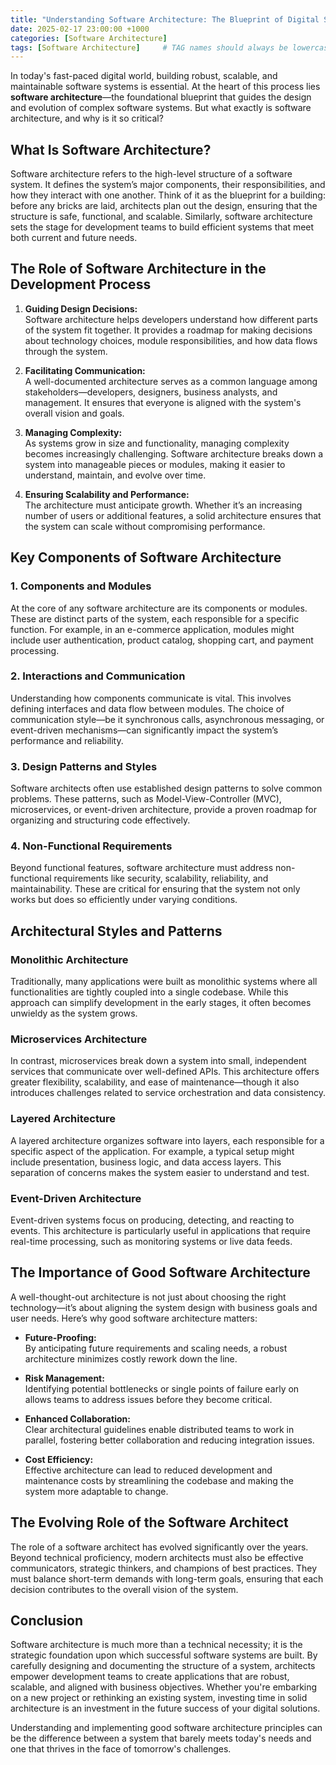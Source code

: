 ```yaml
---
title: "Understanding Software Architecture: The Blueprint of Digital Solutions"
date: 2025-02-17 23:00:00 +1000
categories: [Software Architecture]
tags: [Software Architecture]     # TAG names should always be lowercase
---
```



In today's fast-paced digital world, building robust, scalable, and maintainable software systems is essential. At the heart of this process lies **software architecture**—the foundational blueprint that guides the design and evolution of complex software systems. But what exactly is software architecture, and why is it so critical?

## What Is Software Architecture?

Software architecture refers to the high-level structure of a software system. It defines the system’s major components, their responsibilities, and how they interact with one another. Think of it as the blueprint for a building: before any bricks are laid, architects plan out the design, ensuring that the structure is safe, functional, and scalable. Similarly, software architecture sets the stage for development teams to build efficient systems that meet both current and future needs.

## The Role of Software Architecture in the Development Process

1. **Guiding Design Decisions:**  
   Software architecture helps developers understand how different parts of the system fit together. It provides a roadmap for making decisions about technology choices, module responsibilities, and how data flows through the system.

2. **Facilitating Communication:**  
   A well-documented architecture serves as a common language among stakeholders—developers, designers, business analysts, and management. It ensures that everyone is aligned with the system's overall vision and goals.

3. **Managing Complexity:**  
   As systems grow in size and functionality, managing complexity becomes increasingly challenging. Software architecture breaks down a system into manageable pieces or modules, making it easier to understand, maintain, and evolve over time.

4. **Ensuring Scalability and Performance:**  
   The architecture must anticipate growth. Whether it’s an increasing number of users or additional features, a solid architecture ensures that the system can scale without compromising performance.

## Key Components of Software Architecture

### 1. **Components and Modules**
At the core of any software architecture are its components or modules. These are distinct parts of the system, each responsible for a specific function. For example, in an e-commerce application, modules might include user authentication, product catalog, shopping cart, and payment processing.

### 2. **Interactions and Communication**
Understanding how components communicate is vital. This involves defining interfaces and data flow between modules. The choice of communication style—be it synchronous calls, asynchronous messaging, or event-driven mechanisms—can significantly impact the system’s performance and reliability.

### 3. **Design Patterns and Styles**
Software architects often use established design patterns to solve common problems. These patterns, such as Model-View-Controller (MVC), microservices, or event-driven architecture, provide a proven roadmap for organizing and structuring code effectively.

### 4. **Non-Functional Requirements**
Beyond functional features, software architecture must address non-functional requirements like security, scalability, reliability, and maintainability. These are critical for ensuring that the system not only works but does so efficiently under varying conditions.

## Architectural Styles and Patterns

### **Monolithic Architecture**
Traditionally, many applications were built as monolithic systems where all functionalities are tightly coupled into a single codebase. While this approach can simplify development in the early stages, it often becomes unwieldy as the system grows.

### **Microservices Architecture**
In contrast, microservices break down a system into small, independent services that communicate over well-defined APIs. This architecture offers greater flexibility, scalability, and ease of maintenance—though it also introduces challenges related to service orchestration and data consistency.

### **Layered Architecture**
A layered architecture organizes software into layers, each responsible for a specific aspect of the application. For example, a typical setup might include presentation, business logic, and data access layers. This separation of concerns makes the system easier to understand and test.

### **Event-Driven Architecture**
Event-driven systems focus on producing, detecting, and reacting to events. This architecture is particularly useful in applications that require real-time processing, such as monitoring systems or live data feeds.

## The Importance of Good Software Architecture

A well-thought-out architecture is not just about choosing the right technology—it’s about aligning the system design with business goals and user needs. Here’s why good software architecture matters:

- **Future-Proofing:**  
  By anticipating future requirements and scaling needs, a robust architecture minimizes costly rework down the line.

- **Risk Management:**  
  Identifying potential bottlenecks or single points of failure early on allows teams to address issues before they become critical.

- **Enhanced Collaboration:**  
  Clear architectural guidelines enable distributed teams to work in parallel, fostering better collaboration and reducing integration issues.

- **Cost Efficiency:**  
  Effective architecture can lead to reduced development and maintenance costs by streamlining the codebase and making the system more adaptable to change.

## The Evolving Role of the Software Architect

The role of a software architect has evolved significantly over the years. Beyond technical proficiency, modern architects must also be effective communicators, strategic thinkers, and champions of best practices. They must balance short-term demands with long-term goals, ensuring that each decision contributes to the overall vision of the system.

## Conclusion

Software architecture is much more than a technical necessity; it is the strategic foundation upon which successful software systems are built. By carefully designing and documenting the structure of a system, architects empower development teams to create applications that are robust, scalable, and aligned with business objectives. Whether you're embarking on a new project or rethinking an existing system, investing time in solid architecture is an investment in the future success of your digital solutions.

Understanding and implementing good software architecture principles can be the difference between a system that barely meets today's needs and one that thrives in the face of tomorrow's challenges.

